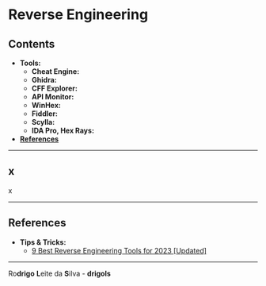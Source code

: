 # Reverse Engineering

## Contents

 - **Tools:**
   - **Cheat Engine:**
   - **Ghidra:**
   - **CFF Explorer:**
   - **API Monitor:**
   - **WinHex:**
   - **Fiddler:**
   - **Scylla:**
   - **IDA Pro, Hex Rays:**
 - [**References**](#references)

---

<div id=""></div>

## x

x












<!--- ( References ) -->

---

<div id="references"></div>

## References

 - **Tips & Tricks:**
   - [9 Best Reverse Engineering Tools for 2023 [Updated]](https://www.apriorit.com/dev-blog/366-software-reverse-engineering-tools)

---

Ro**drigo** **L**eite da **S**ilva - **drigols**
